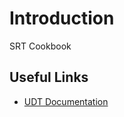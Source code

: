 # Introduction

SRT Cookbook

## Useful Links

* [UDT Documentation](http://udt.sourceforge.net/doc.html)

